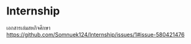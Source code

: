 # Internship
เอกสารเล่มสหกิจศึกษา
https://github.com/Somnuek124/Internship/issues/1#issue-580421476
